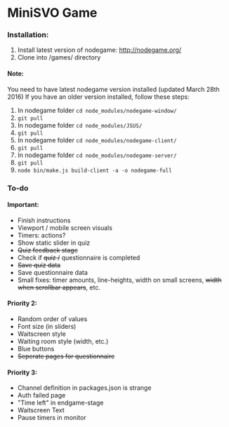 # MiniSVO Game

### Installation:
1. Install latest version of nodegame: http://nodegame.org/
2. Clone into /games/ directory

#### Note:
You need to have latest nodegame version installed (updated March 28th 2016)
If you have an older version installed, follow these steps:

1. In nodegame folder `cd node_modules/nodegame-window/`
2. `git pull`
3. In nodegame folder `cd node_modules/JSUS/`
4. `git pull`
5. In nodegame folder `cd node_modules/nodegame-client/`
6. `git pull`
7. In nodegame folder `cd node_modules/nodegame-server/`
8. `git pull`
9. `node bin/make.js build-client -a -o nodegame-full`


### To-do

#### Important:
- Finish instructions
- Viewport / mobile screen visuals
- Timers: actions?
- Show static slider in quiz
- ~~Quiz feedback stage~~
- Check if ~~quiz /~~ questionnaire is completed
- ~~Save quiz data~~
- Save questionnaire data
- Small fixes: timer amounts, line-heights, width on small screens, ~~width when scrollbar appears~~, etc.


#### Priority 2:
- Random order of values
- Font size (in sliders)
- Waitscreen style
- Waiting room style (width, etc.)
- Blue buttons
- ~~Seperate pages for questionnaire~~


#### Priority 3:
- Channel definition in packages.json is strange
- Auth failed page
- "Time left" in endgame-stage
- Waitscreen Text
- Pause timers in monitor
